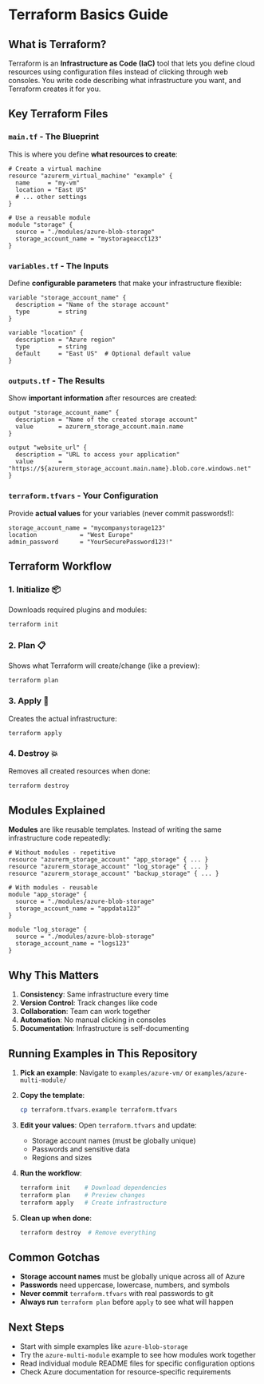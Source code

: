 # Terraform Basics Guide

## What is Terraform?

Terraform is an **Infrastructure as Code (IaC)** tool that lets you define cloud resources using configuration files instead of clicking through web consoles. You write code describing what infrastructure you want, and Terraform creates it for you.

## Key Terraform Files

### `main.tf` - The Blueprint
This is where you define **what resources to create**:

```hcl
# Create a virtual machine
resource "azurerm_virtual_machine" "example" {
  name     = "my-vm"
  location = "East US"
  # ... other settings
}

# Use a reusable module
module "storage" {
  source = "./modules/azure-blob-storage"
  storage_account_name = "mystorageacct123"
}
```

### `variables.tf` - The Inputs
Define **configurable parameters** that make your infrastructure flexible:

```hcl
variable "storage_account_name" {
  description = "Name of the storage account"
  type        = string
}

variable "location" {
  description = "Azure region"
  type        = string
  default     = "East US"  # Optional default value
}
```

### `outputs.tf` - The Results
Show **important information** after resources are created:

```hcl
output "storage_account_name" {
  description = "Name of the created storage account"
  value       = azurerm_storage_account.main.name
}

output "website_url" {
  description = "URL to access your application"
  value       = "https://${azurerm_storage_account.main.name}.blob.core.windows.net"
}
```

### `terraform.tfvars` - Your Configuration
Provide **actual values** for your variables (never commit passwords!):

```hcl
storage_account_name = "mycompanystorage123"
location            = "West Europe"
admin_password      = "YourSecurePassword123!"
```

## Terraform Workflow

### 1. **Initialize** 📦
Downloads required plugins and modules:
```bash
terraform init
```

### 2. **Plan** 📋
Shows what Terraform will create/change (like a preview):
```bash
terraform plan
```

### 3. **Apply** 🚀
Creates the actual infrastructure:
```bash
terraform apply
```

### 4. **Destroy** 💥
Removes all created resources when done:
```bash
terraform destroy
```

## Modules Explained

**Modules** are like reusable templates. Instead of writing the same infrastructure code repeatedly:

```hcl
# Without modules - repetitive
resource "azurerm_storage_account" "app_storage" { ... }
resource "azurerm_storage_account" "log_storage" { ... }
resource "azurerm_storage_account" "backup_storage" { ... }

# With modules - reusable
module "app_storage" {
  source = "./modules/azure-blob-storage"
  storage_account_name = "appdata123"
}

module "log_storage" {
  source = "./modules/azure-blob-storage"  
  storage_account_name = "logs123"
}
```

## Why This Matters

1. **Consistency**: Same infrastructure every time
2. **Version Control**: Track changes like code
3. **Collaboration**: Team can work together
4. **Automation**: No manual clicking in consoles
5. **Documentation**: Infrastructure is self-documenting

## Running Examples in This Repository

1. **Pick an example**: Navigate to `examples/azure-vm/` or `examples/azure-multi-module/`

2. **Copy the template**: 
   ```bash
   cp terraform.tfvars.example terraform.tfvars
   ```

3. **Edit your values**: Open `terraform.tfvars` and update:
   - Storage account names (must be globally unique)
   - Passwords and sensitive data
   - Regions and sizes

4. **Run the workflow**:
   ```bash
   terraform init    # Download dependencies
   terraform plan    # Preview changes  
   terraform apply   # Create infrastructure
   ```

5. **Clean up when done**:
   ```bash
   terraform destroy  # Remove everything
   ```

## Common Gotchas

- **Storage account names** must be globally unique across all of Azure
- **Passwords** need uppercase, lowercase, numbers, and symbols  
- **Never commit** `terraform.tfvars` with real passwords to git
- **Always run** `terraform plan` before `apply` to see what will happen

## Next Steps

- Start with simple examples like `azure-blob-storage`
- Try the `azure-multi-module` example to see how modules work together
- Read individual module README files for specific configuration options
- Check Azure documentation for resource-specific requirements